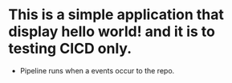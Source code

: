 # This is a simple application that display hello world! and it is to testing CICD only.

* Pipeline runs when a events occur to the repo.
